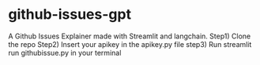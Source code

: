 # github-issues-gpt
A Github Issues Explainer made with Streamlit and langchain.
Step1) Clone the repo
Step2) Insert your apikey in the apikey.py file
step3) Run streamlit run githubissue.py in your terminal

